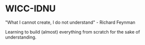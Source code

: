 # WICC-IDNU
"What I cannot create, I do not understand" - Richard Feynman

Learning to build (almost) everything from scratch for the sake of understanding.
